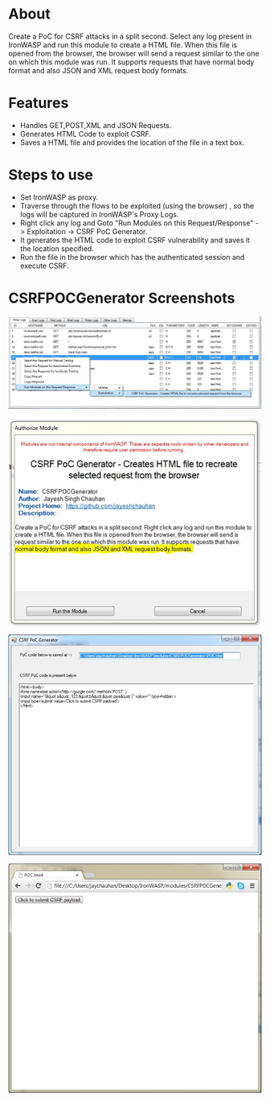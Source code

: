 About
=====
Create a PoC for CSRF attacks in a split second. Select any log present in IronWASP and run this module to create a HTML file. When this file is opened from the browser, the browser will send a request similar to the one on which this module was run. It supports requests that have normal body format and also JSON and XML request body formats.


Features
========
*	Handles GET,POST,XML and JSON Requests.
*	Generates HTML Code to exploit CSRF.
*	Saves a HTML file and provides the location of the file  in a text box.


Steps to use
============
*	Set IronWASP as proxy.
*	Traverse through the flows to be exploited (using the browser) , so the logs will be captured in IronWASP's Proxy Logs.
*	Right click any log and Goto "Run Modules on this Request/Response" -> Exploitation -> CSRF PoC Generator.
*	It generates the HTML code to exploit CSRF vulnerability and saves it the location specified.
*	Run the file in the browser which has the authenticated session and execute CSRF.


CSRFPOCGenerator Screenshots
============================

![CSRFPOCGenerator Screenshot 1](https://github.com/jayeshchauhan/csrf_poc_generator/blob/master/image3.JPG?raw=true "Screenshot 1")


![CSRFPOCGenerator Screenshot 2](https://github.com/jayeshchauhan/csrf_poc_generator/blob/master/image1.JPG?raw=true "Screenshot 2")


![CSRFPOCGenerator Screenshot 3](https://github.com/jayeshchauhan/csrf_poc_generator/blob/master/image2.JPG?raw=true "Screenshot 3")


![CSRFPOCGenerator Screenshot 4](https://github.com/jayeshchauhan/csrf_poc_generator/blob/master/image4.JPG?raw=true "Screenshot 4")